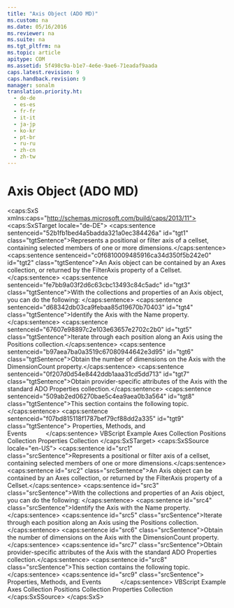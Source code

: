 ```yaml
---
title: "Axis Object (ADO MD)"
ms.custom: na
ms.date: 05/16/2016
ms.reviewer: na
ms.suite: na
ms.tgt_pltfrm: na
ms.topic: article
apitype: COM
ms.assetid: 5f498c9a-b1e7-4e6e-9ae6-71eadaf9aada
caps.latest.revision: 9
caps.handback.revision: 9
manager: sonalm
translation.priority.ht: 
  - de-de
  - es-es
  - fr-fr
  - it-it
  - ja-jp
  - ko-kr
  - pt-br
  - ru-ru
  - zh-cn
  - zh-tw
---
```

# Axis Object (ADO MD)
<?xml version="1.0" encoding="utf-8"?>
<caps:SxS xmlns:caps="http://schemas.microsoft.com/build/caps/2013/11">
  <caps:SxSTarget locale="de-DE">
    <developerReferenceWithoutSyntaxDocument xsi:schemaLocation="http://ddue.schemas.microsoft.com/authoring/2003/5 http://dduestorage.blob.core.windows.net/ddueschema/developer.xsd" xmlns="http://ddue.schemas.microsoft.com/authoring/2003/5" xmlns:xlink="http://www.w3.org/1999/xlink" xmlns:xsi="http://www.w3.org/2001/XMLSchema-instance">
      <introduction>
        <para>
          <caps:sentence sentenceid="52b1fb1bed4a5badda321a0ec384426a" id="tgt1" class="tgtSentence">Represents a positional or filter axis of a cellset, containing selected members of one or more dimensions.</caps:sentence>
        </para>
      </introduction>
      <languageReferenceRemarks>
        <content>
          <para>
            <caps:sentence sentenceid="c0f6810009485916ca34d350f5b242e0" id="tgt2" class="tgtSentence">An <legacyBold>Axis</legacyBold> object can be contained by an <legacyLink xlink:href="072fb21a-ec0f-4b02-9022-1cef3ad4bfff">Axes</legacyLink> collection, or returned by the <legacyLink xlink:href="9c656963-531e-4cd1-b698-d5f42a9b7ba3">FilterAxis</legacyLink> property of a <legacyLink xlink:href="5e2452c0-cac0-49b2-8099-836c35794d50">Cellset</legacyLink>.</caps:sentence>
          </para>
          <para>
            <caps:sentence sentenceid="fe7bb9a03f2d6c63cbc13493c84c5adc" id="tgt3" class="tgtSentence">With the collections and properties of an <legacyBold>Axis</legacyBold> object, you can do the following:  </caps:sentence>
          </para>
          <list class="bullet">
            <listItem>
              <para>
                <caps:sentence sentenceid="d68342db03ca9febaa85d19670b70403" id="tgt4" class="tgtSentence">Identify the <legacyBold>Axis</legacyBold> with the <legacyLink xlink:href="4a04380b-51dc-4aaf-8d25-123cdd589641">Name</legacyLink> property.</caps:sentence>
              </para>
            </listItem>
            <listItem>
              <para>
                <caps:sentence sentenceid="67607e98897c2e103e63657e2702c2b0" id="tgt5" class="tgtSentence">Iterate through each position along an <legacyBold>Axis</legacyBold> using the <legacyLink xlink:href="5b9e7545-cf30-464d-80ef-5c99c8306bab">Positions</legacyLink> collection.</caps:sentence>
              </para>
            </listItem>
            <listItem>
              <para>
                <caps:sentence sentenceid="b97aea7ba0a3519c67080944642e3d95" id="tgt6" class="tgtSentence">Obtain the number of dimensions on the <legacyBold>Axis</legacyBold> with the <legacyLink xlink:href="87929cbc-9c38-491a-8616-62d45c51e299">DimensionCount</legacyLink> property.</caps:sentence>
              </para>
            </listItem>
            <listItem>
              <para>
                <caps:sentence sentenceid="0f207d0d54e8442ddb1aaa31cd5dd713" id="tgt7" class="tgtSentence">Obtain provider-specific attributes of the <legacyBold>Axis</legacyBold> with the standard ADO <legacyLink xlink:href="1d539aa8-ce0d-4418-ab03-8d0a3c1e9d82">Properties</legacyLink> collection.</caps:sentence>
              </para>
            </listItem>
          </list>
          <para>
            <caps:sentence sentenceid="509ab2ed06270bae5c4ea9aea0b3a564" id="tgt8" class="tgtSentence">This section contains the following topic.</caps:sentence>
          </para>
          <list class="bullet">
            <listItem>
              <para>
                <caps:sentence sentenceid="f07bd815118f1787bef79cf88dd2a335" id="tgt9" class="tgtSentence">
                  <legacyLink xlink:href="89ec13b9-6324-4a95-92a7-3230d46bd02f">Properties, Methods, and Events</legacyLink>           </caps:sentence>
              </para>
            </listItem>
          </list>
        </content>
      </languageReferenceRemarks>
      <relatedTopics>
        <link xlink:href="b4647211-2566-4657-ae7b-3dd761457d7b">VBScript Example</link>
        <link xlink:href="072fb21a-ec0f-4b02-9022-1cef3ad4bfff">Axes Collection</link>
        <link xlink:href="5b9e7545-cf30-464d-80ef-5c99c8306bab">Positions Collection</link>
        <link xlink:href="1d539aa8-ce0d-4418-ab03-8d0a3c1e9d82">Properties Collection</link>
      </relatedTopics>
    </developerReferenceWithoutSyntaxDocument>
  </caps:SxSTarget>
  <caps:SxSSource locale="en-US">
    <developerReferenceWithoutSyntaxDocument xsi:schemaLocation="http://ddue.schemas.microsoft.com/authoring/2003/5 http://dduestorage.blob.core.windows.net/ddueschema/developer.xsd" xmlns="http://ddue.schemas.microsoft.com/authoring/2003/5" xmlns:xlink="http://www.w3.org/1999/xlink" xmlns:xsi="http://www.w3.org/2001/XMLSchema-instance">
      <introduction>
        <para>
          <caps:sentence id="src1" class="srcSentence">Represents a positional or filter axis of a cellset, containing selected members of one or more dimensions.</caps:sentence>
        </para>
      </introduction>
      <languageReferenceRemarks>
        <content>
          <para>
            <caps:sentence id="src2" class="srcSentence">An <legacyBold>Axis</legacyBold> object can be contained by an <legacyLink xlink:href="072fb21a-ec0f-4b02-9022-1cef3ad4bfff">Axes</legacyLink> collection, or returned by the <legacyLink xlink:href="9c656963-531e-4cd1-b698-d5f42a9b7ba3">FilterAxis</legacyLink> property of a <legacyLink xlink:href="5e2452c0-cac0-49b2-8099-836c35794d50">Cellset</legacyLink>.</caps:sentence>
          </para>
          <para>
            <caps:sentence id="src3" class="srcSentence">With the collections and properties of an <legacyBold>Axis</legacyBold> object, you can do the following:  </caps:sentence>
          </para>
          <list class="bullet">
            <listItem>
              <para>
                <caps:sentence id="src4" class="srcSentence">Identify the <legacyBold>Axis</legacyBold> with the <legacyLink xlink:href="4a04380b-51dc-4aaf-8d25-123cdd589641">Name</legacyLink> property.</caps:sentence>
              </para>
            </listItem>
            <listItem>
              <para>
                <caps:sentence id="src5" class="srcSentence">Iterate through each position along an <legacyBold>Axis</legacyBold> using the <legacyLink xlink:href="5b9e7545-cf30-464d-80ef-5c99c8306bab">Positions</legacyLink> collection.</caps:sentence>
              </para>
            </listItem>
            <listItem>
              <para>
                <caps:sentence id="src6" class="srcSentence">Obtain the number of dimensions on the <legacyBold>Axis</legacyBold> with the <legacyLink xlink:href="87929cbc-9c38-491a-8616-62d45c51e299">DimensionCount</legacyLink> property.</caps:sentence>
              </para>
            </listItem>
            <listItem>
              <para>
                <caps:sentence id="src7" class="srcSentence">Obtain provider-specific attributes of the <legacyBold>Axis</legacyBold> with the standard ADO <legacyLink xlink:href="1d539aa8-ce0d-4418-ab03-8d0a3c1e9d82">Properties</legacyLink> collection.</caps:sentence>
              </para>
            </listItem>
          </list>
          <para>
            <caps:sentence id="src8" class="srcSentence">This section contains the following topic.</caps:sentence>
          </para>
          <list class="bullet">
            <listItem>
              <para>
                <caps:sentence id="src9" class="srcSentence">
                  <legacyLink xlink:href="89ec13b9-6324-4a95-92a7-3230d46bd02f">Properties, Methods, and Events</legacyLink>           </caps:sentence>
              </para>
            </listItem>
          </list>
        </content>
      </languageReferenceRemarks>
      <relatedTopics>
        <link xlink:href="b4647211-2566-4657-ae7b-3dd761457d7b">VBScript Example</link>
        <link xlink:href="072fb21a-ec0f-4b02-9022-1cef3ad4bfff">Axes Collection</link>
        <link xlink:href="5b9e7545-cf30-464d-80ef-5c99c8306bab">Positions Collection</link>
        <link xlink:href="1d539aa8-ce0d-4418-ab03-8d0a3c1e9d82">Properties Collection</link>
      </relatedTopics>
    </developerReferenceWithoutSyntaxDocument>
  </caps:SxSSource>
</caps:SxS>